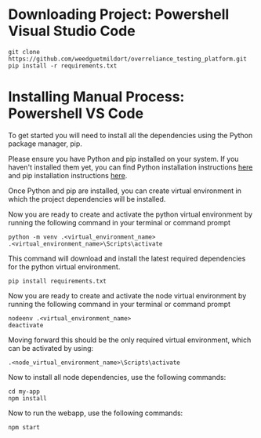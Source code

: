# Downloading Project: Powershell Visual Studio Code

```shell
git clone https://github.com/weedguetmildort/overreliance_testing_platform.git
pip install -r requirements.txt
```

# Installing Manual Process: Powershell VS Code

To get started you will need to install all the dependencies using the Python package manager, pip.

Please ensure you have Python and pip installed on your system. If you haven't installed them yet, you can find Python installation instructions [here](https://www.python.org/downloads/) and pip installation instructions [here](https://pip.pypa.io/en/stable/installation/).

Once Python and pip are installed, you can create virtual environment in which the project dependencies will be installed.

Now you are ready to create and activate the python virtual environment by running the following command in your terminal or command prompt

```shell
python -m venv .<virtual_environment_name>
.<virtual_environment_name>\Scripts\activate
```

This command will download and install the latest required dependencies for the python virtual environment.

```shell
pip install requirements.txt
```

Now you are ready to create and activate the node virtual environment by running the following command in your terminal or command prompt

```shell
nodeenv .<virtual_environment_name>
deactivate
```

Moving forward this should be the only required virtual environment, which can be activated by using:

```shell
.<node_virtual_environment_name>\Scripts\activate
```

Now to install all node dependencies, use the following commands:

```shell
cd my-app
npm install
```

Now to run the webapp, use the following commands:

```shell
npm start
```